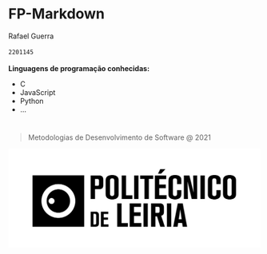 # **FP-Markdown**

Rafael Guerra

`2201145`
\
\
**Linguagens de programação conhecidas:**
* C
* JavaScript
* Python
* ...

#
> Metodologias de Desenvolvimento de Software @ 2021

![](ipleiria_logo.png)
